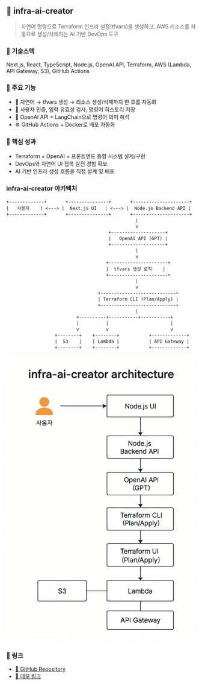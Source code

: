 ## 📁 infra-ai-creator

> 자연어 명령으로 Terraform 인프라 설정(tfvars)을 생성하고, AWS 리소스를 자동으로 생성/삭제하는 AI 기반 DevOps 도구

### 🔧 기술스택
Next.js, React, TypeScript, Node.js, OpenAI API, Terraform, AWS (Lambda, API Gateway, S3), GitHub Actions

### 🚀 주요 기능
- 💬 자연어 → tfvars 생성 → 리소스 생성/삭제까지 한 흐름 자동화
- 🔐 사용자 인증, 입력 유효성 검사, 명령어 히스토리 저장
- 🧠 OpenAI API + LangChain으로 명령어 의미 해석
- ⚙️ GitHub Actions + Docker로 배포 자동화

### 🎯 핵심 성과
- Terraform + OpenAI + 프론트엔드 통합 시스템 설계/구현
- DevOps와 자연어 UI 접목 실전 경험 확보
- AI 기반 인프라 생성 흐름을 직접 설계 및 배포

### infra-ai-creator 아키텍처
```
+-------------+       +---------------+       +---------------------+
|   사용자    | <---> |  Next.js UI   | <---> |  Node.js Backend API |
+-------------+       +---------------+       +---------------------+
                                                |
                                                v
                                      +--------------------+
                                      |   OpenAI API (GPT) |
                                      +--------------------+
                                                |
                                                v
                                     +----------------------+
                                     |  tfvars 생성 로직    |
                                     +----------------------+
                                                |
                                                v
                                  +----------------------------+
                                  | Terraform CLI (Plan/Apply) |
                                  +----------------------------+
                                                |
                          +----------+-----------+-----------+
                          |          |                       |
                          v          v                       v
                  +--------+    +--------+           +-------------+
                  |  S3    |    | Lambda |           | API Gateway |
                  +--------+    +--------+           +-------------+
```
![Alt text](/home/image/main-arc-img.png "아키텍트")

### 🔗 링크
- [🔗 GitHub Repository](https://github.com/kenneth-kang/infra-ai-creator)
- [🚀 데모 링크](https://infra-ai.vercel.app)

